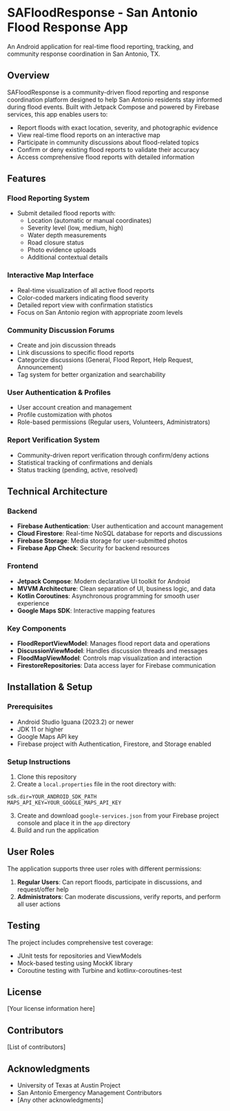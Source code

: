 # SAFloodResponse - San Antonio Flood Response App

An Android application for real-time flood reporting, tracking, and community response coordination in San Antonio, TX.

## Overview

SAFloodResponse is a community-driven flood reporting and response coordination platform designed to help San Antonio residents stay informed during flood events. Built with Jetpack Compose and powered by Firebase services, this app enables users to:

- Report floods with exact location, severity, and photographic evidence
- View real-time flood reports on an interactive map
- Participate in community discussions about flood-related topics
- Confirm or deny existing flood reports to validate their accuracy
- Access comprehensive flood reports with detailed information

## Features

### Flood Reporting System
- Submit detailed flood reports with:
  - Location (automatic or manual coordinates)
  - Severity level (low, medium, high)
  - Water depth measurements
  - Road closure status
  - Photo evidence uploads
  - Additional contextual details

### Interactive Map Interface
- Real-time visualization of all active flood reports
- Color-coded markers indicating flood severity
- Detailed report view with confirmation statistics
- Focus on San Antonio region with appropriate zoom levels

### Community Discussion Forums
- Create and join discussion threads
- Link discussions to specific flood reports
- Categorize discussions (General, Flood Report, Help Request, Announcement)
- Tag system for better organization and searchability

### User Authentication & Profiles
- User account creation and management
- Profile customization with photos
- Role-based permissions (Regular users, Volunteers, Administrators)

### Report Verification System
- Community-driven report verification through confirm/deny actions
- Statistical tracking of confirmations and denials
- Status tracking (pending, active, resolved)

## Technical Architecture

### Backend
- **Firebase Authentication**: User authentication and account management
- **Cloud Firestore**: Real-time NoSQL database for reports and discussions
- **Firebase Storage**: Media storage for user-submitted photos
- **Firebase App Check**: Security for backend resources

### Frontend
- **Jetpack Compose**: Modern declarative UI toolkit for Android
- **MVVM Architecture**: Clean separation of UI, business logic, and data
- **Kotlin Coroutines**: Asynchronous programming for smooth user experience
- **Google Maps SDK**: Interactive mapping features

### Key Components
- **FloodReportViewModel**: Manages flood report data and operations
- **DiscussionViewModel**: Handles discussion threads and messages
- **FloodMapViewModel**: Controls map visualization and interaction
- **FirestoreRepositories**: Data access layer for Firebase communication

## Installation & Setup

### Prerequisites
- Android Studio Iguana (2023.2) or newer
- JDK 11 or higher
- Google Maps API key
- Firebase project with Authentication, Firestore, and Storage enabled

### Setup Instructions
1. Clone this repository
2. Create a `local.properties` file in the root directory with:
```
sdk.dir=YOUR_ANDROID_SDK_PATH
MAPS_API_KEY=YOUR_GOOGLE_MAPS_API_KEY
```
3. Create and download `google-services.json` from your Firebase project console and place it in the `app` directory
4. Build and run the application

## User Roles

The application supports three user roles with different permissions:

1. **Regular Users**: Can report floods, participate in discussions, and request/offer help
2. **Administrators**: Can moderate discussions, verify reports, and perform all user actions

## Testing

The project includes comprehensive test coverage:

- JUnit tests for repositories and ViewModels
- Mock-based testing using MockK library
- Coroutine testing with Turbine and kotlinx-coroutines-test

## License

[Your license information here]

## Contributors

[List of contributors]

## Acknowledgments

- University of Texas at Austin Project
- San Antonio Emergency Management Contributors
- [Any other acknowledgments]